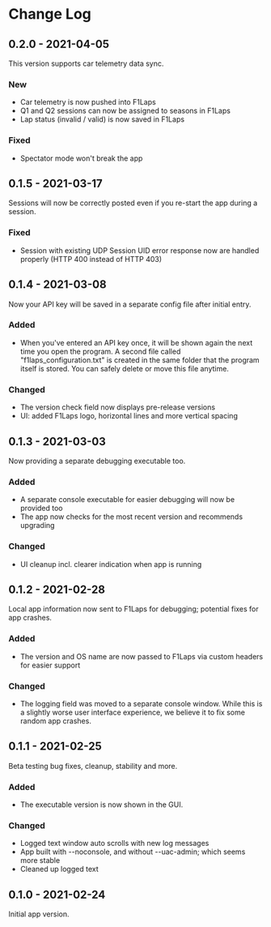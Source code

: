 # Change Log

## 0.2.0 - 2021-04-05

This version supports car telemetry data sync.

### New
- Car telemetry is now pushed into F1Laps
- Q1 and Q2 sessions can now be assigned to seasons in F1Laps
- Lap status (invalid / valid) is now saved in F1Laps

### Fixed
- Spectator mode won't break the app

## 0.1.5 - 2021-03-17

Sessions will now be correctly posted even if you re-start the app during a session.

### Fixed
- Session with existing UDP Session UID error response now are handled properly (HTTP 400 instead of HTTP 403)


## 0.1.4 - 2021-03-08
 
Now your API key will be saved in a separate config file after initial entry.

### Added
- When you've entered an API key once, it will be shown again the next time you open the program. A second file called "f1laps_configuration.txt" is created in the same folder that the program itself is stored. You can safely delete or move this file anytime.

### Changed
- The version check field now displays pre-release versions
- UI: added F1Laps logo, horizontal lines and more vertical spacing


## 0.1.3 - 2021-03-03
 
Now providing a separate debugging executable too.

### Added
- A separate console executable for easier debugging will now be provided too
- The app now checks for the most recent version and recommends upgrading

### Changed
- UI cleanup incl. clearer indication when app is running


## 0.1.2 - 2021-02-28
 
Local app information now sent to F1Laps for debugging; potential fixes for app crashes.
 
### Added
- The version and OS name are now passed to F1Laps via custom headers for easier support

### Changed
- The logging field was moved to a separate console window. While this is a slightly worse user interface experience, we believe it to fix some random app crashes.
 

## 0.1.1 - 2021-02-25
 
Beta testing bug fixes, cleanup, stability and more.
 
### Added
- The executable version is now shown in the GUI.

### Changed
- Logged text window auto scrolls with new log messages
- App built with --noconsole, and without --uac-admin; which seems more stable
- Cleaned up logged text 
 

## 0.1.0 - 2021-02-24
  
Initial app version.